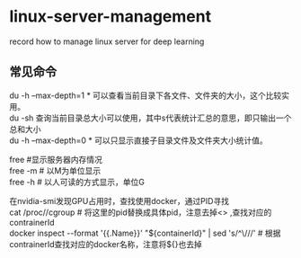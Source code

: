 # linux-server-management
record how to manage linux server for deep learning

## 常见命令
du -h –max-depth=1 *   可以查看当前目录下各文件、文件夹的大小，这个比较实用。   
du -sh   查询当前目录总大小可以使用，其中s代表统计汇总的意思，即只输出一个总和大小  
du -h –max-depth=0 *   可以只显示直接子目录文件及文件夹大小统计值。  

free  #显示服务器内存情况  
free -m    # 以M为单位显示  
free -h    # 以人可读的方式显示，单位G  

在nvidia-smi发现GPU占用时，查找使用docker，通过PID寻找  
cat /proc/<process-pid>/cgroup  # 将这里的pid替换成具体pid，注意去掉<> ,查找对应的contrainerId  
docker inspect --format '{{.Name}}' "${containerId}" | sed 's/^\///'   # 根据contrainerId查找对应的docker名称，注意将${}也去掉  


